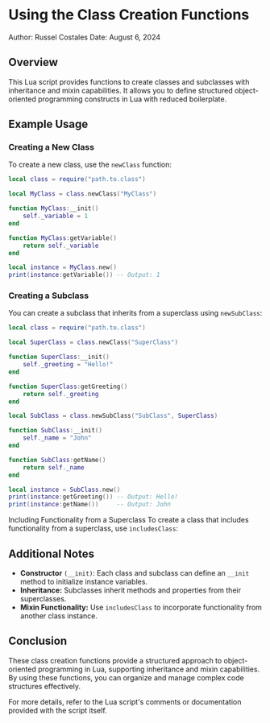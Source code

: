 # Using the Class Creation Functions

Author: Russel Costales
Date: August 6, 2024

## Overview

This Lua script provides functions to create classes and subclasses with inheritance and mixin capabilities. It allows you to define structured object-oriented programming constructs in Lua with reduced boilerplate.

## Example Usage

### Creating a New Class

To create a new class, use the `newClass` function:

```lua
local class = require("path.to.class")

local MyClass = class.newClass("MyClass")

function MyClass:__init()
    self._variable = 1
end

function MyClass:getVariable()
    return self._variable
end

local instance = MyClass.new()
print(instance:getVariable()) -- Output: 1
```

### Creating a Subclass
You can create a subclass that inherits from a superclass using `newSubClass`:
```lua
local class = require("path.to.class")

local SuperClass = class.newClass("SuperClass")

function SuperClass:__init()
    self._greeting = "Hello!"
end

function SuperClass:getGreeting()
    return self._greeting
end

local SubClass = class.newSubClass("SubClass", SuperClass)

function SubClass:__init()
    self._name = "John"
end

function SubClass:getName()
    return self._name
end

local instance = SubClass.new()
print(instance:getGreeting()) -- Output: Hello!
print(instance:getName())     -- Output: John
```

Including Functionality from a Superclass
To create a class that includes functionality from a superclass, use `includesClass`:

## Additional Notes

- **Constructor** `(__init)`: Each class and subclass can define an `__init` method to initialize instance variables.
- **Inheritance:** Subclasses inherit methods and properties from their superclasses.
- **Mixin Functionality:** Use `includesClass` to incorporate functionality from another class instance.

## Conclusion

These class creation functions provide a structured approach to object-oriented programming in Lua, supporting inheritance and mixin capabilities. By using these functions, you can organize and manage complex code structures effectively.

For more details, refer to the Lua script's comments or documentation provided with the script itself.